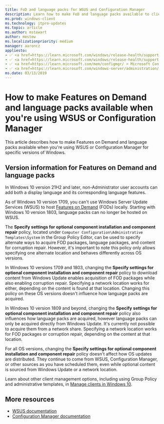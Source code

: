 ```yaml
---
title: FoD and language packs for WSUS and Configuration Manager
description: Learn how to make FoD and language packs available to clients when you're using WSUS or Configuration Manager.
ms.prod: windows-client
ms.technology: itpro-updates
ms.topic: article
ms.author: mstewart
author: mestew
ms.localizationpriority: medium
manager: aaroncz
appliesto: 
- ✅ <a href=https://learn.microsoft.com/windows/release-health/supported-versions-windows-client target=_blank>Windows 11</a>
- ✅ <a href=https://learn.microsoft.com/windows/release-health/supported-versions-windows-client target=_blank>Windows 10</a>
- ✅ <a href=https://learn.microsoft.com/mem/configmgr/ > Microsoft Configuration Manager</a>
- ✅ <a href=https://learn.microsoft.com/windows-server/administration/windows-server-update-services/get-started/windows-server-update-services-wsus > WSUS </a>
ms.date: 03/13/2019
---
```


# How to make Features on Demand and language packs available when you're using WSUS or Configuration Manager

This article describes how to make Features on Demand and language packs available when you're using WSUS or Configuration Manager for specific versions of Windows.

## Version information for Features on Demand and language packs

In Windows 10 version 21H2 and later, non-Administrator user accounts can add both a display language and its corresponding language features.

As of Windows 10 version 1709, you can't use Windows Server Update Services (WSUS) to host [Features on Demand](/windows-hardware/manufacture/desktop/features-on-demand-v2--capabilities) (FODs) locally. Starting with Windows 10 version 1803, language packs can no longer be hosted on WSUS.

The **Specify settings for optional component installation and component repair** policy, located under `Computer Configuration\Administrative Templates\System` in the Group Policy Editor, can be used to specify alternate ways to acquire FOD packages, language packages, and content for corruption repair. However, it's important to note this policy only allows specifying one alternate location and behaves differently across OS versions.

In Windows 10 versions 1709 and 1803, changing the **Specify settings for optional component installation and component repair** policy to download content from Windows Update enables acquisition of FOD packages while also enabling corruption repair. Specifying a network location works for either, depending on the content is found at that location.  Changing this policy on these OS versions doesn't influence how language packs are acquired.

In Windows 10 version 1809 and beyond, changing the **Specify settings for optional component installation and component repair** policy also influences how language packs are acquired, however language packs can only be acquired directly from Windows Update. It's currently not possible to acquire them from a network share. Specifying a network location works for FOD packages or corruption repair, depending on the content at that location.

For all OS versions, changing the **Specify settings for optional component installation and component repair** policy doesn't affect how OS updates are distributed. They continue to come from WSUS, Configuration Manager, or other sources as you have scheduled them, even while optional content is sourced from Windows Update or a network location.

Learn about other client management options, including using Group Policy and administrative templates, in [Manage clients in Windows 10](/windows/client-management/).

## More resources

- [WSUS documentation](https://docs.microsoft.com/windows-server/administration/windows-server-update-services/get-started/windows-server-update-services-wsus)
- [Configuration Manager documentation](https://docs.microsoft.com/mem/configmgr/)
